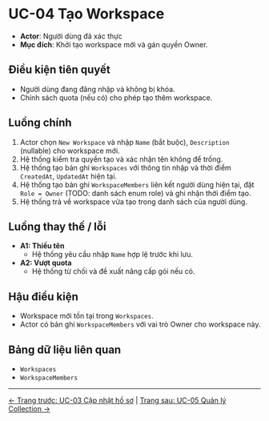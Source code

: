 # UC-04 Tạo Workspace

- **Actor**: Người dùng đã xác thực
- **Mục đích**: Khởi tạo workspace mới và gán quyền Owner.

## Điều kiện tiên quyết
- Người dùng đang đăng nhập và không bị khóa.
- Chính sách quota (nếu có) cho phép tạo thêm workspace.

## Luồng chính
1. Actor chọn `New Workspace` và nhập `Name` (bắt buộc), `Description` (nullable) cho workspace mới.
2. Hệ thống kiểm tra quyền tạo và xác nhận tên không để trống.
3. Hệ thống tạo bản ghi `Workspaces` với thông tin nhập và thời điểm `CreatedAt`, `UpdatedAt` hiện tại.
4. Hệ thống tạo bản ghi `WorkspaceMembers` liên kết người dùng hiện tại, đặt `Role = Owner` (TODO: danh sách enum role) và ghi nhận thời điểm tạo.
5. Hệ thống trả về workspace vừa tạo trong danh sách của người dùng.

## Luồng thay thế / lỗi
- **A1: Thiếu tên**
  - Hệ thống yêu cầu nhập `Name` hợp lệ trước khi lưu.
- **A2: Vượt quota**
  - Hệ thống từ chối và đề xuất nâng cấp gói nếu có.

## Hậu điều kiện
- Workspace mới tồn tại trong `Workspaces`.
- Actor có bản ghi `WorkspaceMembers` với vai trò Owner cho workspace này.

## Bảng dữ liệu liên quan
- `Workspaces`
- `WorkspaceMembers`
---
[← Trang trước: UC-03 Cập nhật hồ sơ](UC-03_UpdateProfile.md) | [Trang sau: UC-05 Quản lý Collection →](UC-05_ManageCollections.md)
